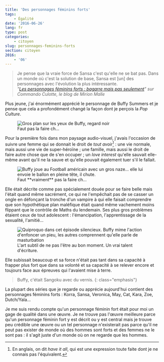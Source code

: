 ```yaml
---
title: 'Des personnages féminins forts'
tags:
    - Égalité
date: '2016-06-26'
lang: fr
type: post
categories:
    - citoyen
slug: personnages-feminins-forts
section: citoyen
2016:
    - '06'
---
```


> Je pense que la vraie force de Sansa c'est qu'elle ne se bat pas. Dans un monde où c'est la solution de base, Sansa est [un] des personnages avec l'évolution la plus intéressante.  
> <cite>"[Les personnages féminins forts : bagarre mais pas seulement](http://www.mirionmalle.com/2015/06/les-personnages-feminins-forts-bagarre.html)" sur Commando Culotte, le blog de Mirion Malle</cite>

Plus jeune, j'ai énormément apprécié le personnage de Buffy Summers et je pense que cela a profondément changé la façon dont je perçois la <i lang="en">Pop Culture</i>.

<!-- more -->

<figure>
  <img src="/assets/images/2016-06-26/1.gif" alt="Gros plan sur les yeux de Buffy, regard noir" />
  <figcaption>Faut pas la faire ch…</figcaption>
</figure>

Pour la première fois dans mon paysage audio-visuel, j'avais l'occasion de suivre une femme qui se donnait le droit de _tout avoir_[^hia] : une vie normale, mais aussi une vie de super-héroïne ; une famille, mais aussi le droit de faire autre chose que de s'en occuper ; un <i lang="en">love interest</i> qu'elle sauvait elle-même avant qu'il ne la sauve et qu'elle pouvait également tuer s'il le fallait.

<figure>
  <img src="/assets/images/2016-06-26/2.gif" alt="Buffy joue au Football américain avec un gros naze… elle lui envoie le ballon en pleine tête, il chute." />
  <figcaption>Faut **vraiment** pas la faire ch…</figcaption>
</figure>

Elle était décrite comme pas spécialement douée pour se faire belle mais l'était quand même sacrément, ce qui ne l'empêchait pas de se casser un ongle en défonçant la tronche d'un vampire à qui elle faisait comprendre que son hypothétique plan maléfique était quand même vachement moins flippant que le contrôle de Maths du lendemain. Ses plus gros problèmes étaient ceux de tout adolescent : l'émancipation, l'apprentissage de la sexualité, l'amitié…

<figure>
  <img src="/assets/images/2016-06-26/3.gif" alt="Quiproquo dans cet épisode silencieux. Buffy mime l'action d'enfoncer un pieu, les autres comprennent qu'elle parle de masturbation" />
  <figcaption>L'art subtil de ne pas l'être au bon moment. Un vrai talent d'écriture.</figcaption>
</figure>

Elle subissait beaucoup et sa force n'était pas tant dans sa capacité à frapper plus fort que dans sa volonté et sa capacité à se relever encore et toujours face aux épreuves qui l'avaient mise à terre.

> Buffy, c'était Sangoku avec du vernis.
{: class="emphasis"}

La plupart des séries que je regarde ou apprécie aujourd'hui contient des personnages féminins forts : Korra, Sansa, Veronica, May, Cat, Kara, Zoe, Dutch/Yala…

Je me suis rendu compte qu'un personnage féminin fort était pour moi un gage de qualité dans une œuvre. Je ne trouve pas l'œuvre meilleure parce qu'un personnage féminin fort y est décrit ou y est central mais je trouve peu crédible une œuvre ou un tel personnage n'existerait pas parce qu'il ne peut pas exister de monde où des hommes sont forts et des femmes ne le sont pas : il s'agit juste d'un monde où on ne regarde que les hommes.

[^hia]: En anglais, on dit <i lang="en">have it all</i>, qui est une expression toute faite dont je ne connais pas l'équivalent.
